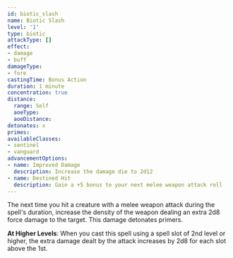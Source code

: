 ```yaml
---
id: biotic_slash
name: Biotic Slash
level: '1'
type: biotic
attackType: []
effect:
- damage
- buff
damageType:
- fore
castingTime: Bonus Action
duration: 1 minute
concentration: true
distance:
  range: Self
  aoeType: 
  aoeDistance: 
detonates: x
primes: 
availableClasses:
- sentinel
- vanguard
advancementOptions:
- name: Improved Damage
  description: Increase the damage die to 2d12
- name: Destined Hit
  description: Gain a +5 bonus to your next melee weapon attack roll
---
```

The next time you hit a creature with a melee weapon attack during the spell's duration, increase the density of the
weapon dealing an extra 2d8 force damage to the target. This damage detonates primers.

__At Higher Levels__: When you cast this spell using a spell slot of 2nd level or higher, the extra damage dealt by the
attack increases by 2d8 for each slot above the 1st.